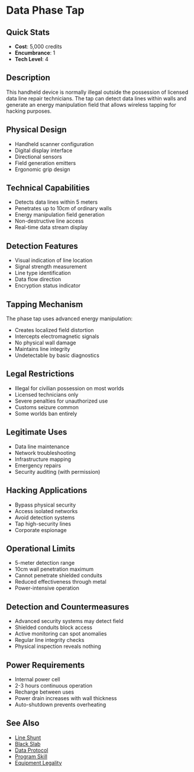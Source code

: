 # Data Phase Tap

## Quick Stats
- **Cost**: 5,000 credits
- **Encumbrance**: 1
- **Tech Level**: 4

## Description
This handheld device is normally illegal outside the possession of licensed data line repair technicians. The tap can detect data lines within walls and generate an energy manipulation field that allows wireless tapping for hacking purposes.

## Physical Design
- Handheld scanner configuration
- Digital display interface
- Directional sensors
- Field generation emitters
- Ergonomic grip design

## Technical Capabilities
- Detects data lines within 5 meters
- Penetrates up to 10cm of ordinary walls
- Energy manipulation field generation
- Non-destructive line access
- Real-time data stream display

## Detection Features
- Visual indication of line location
- Signal strength measurement
- Line type identification
- Data flow direction
- Encryption status indicator

## Tapping Mechanism
The phase tap uses advanced energy manipulation:
- Creates localized field distortion
- Intercepts electromagnetic signals
- No physical wall damage
- Maintains line integrity
- Undetectable by basic diagnostics

## Legal Restrictions
- Illegal for civilian possession on most worlds
- Licensed technicians only
- Severe penalties for unauthorized use
- Customs seizure common
- Some worlds ban entirely

## Legitimate Uses
- Data line maintenance
- Network troubleshooting
- Infrastructure mapping
- Emergency repairs
- Security auditing (with permission)

## Hacking Applications
- Bypass physical security
- Access isolated networks
- Avoid detection systems
- Tap high-security lines
- Corporate espionage

## Operational Limits
- 5-meter detection range
- 10cm wall penetration maximum
- Cannot penetrate shielded conduits
- Reduced effectiveness through metal
- Power-intensive operation

## Detection and Countermeasures
- Advanced security systems may detect field
- Shielded conduits block access
- Active monitoring can spot anomalies
- Regular line integrity checks
- Physical inspection reveals nothing

## Power Requirements
- Internal power cell
- 2-3 hours continuous operation
- Recharge between uses
- Power drain increases with wall thickness
- Auto-shutdown prevents overheating

## See Also
- [Line Shunt](line-shunt.md)
- [Black Slab](black-slab.md)
- [Data Protocol](data-protocol.md)
- [Program Skill](../../../character-creation/skills/program.md)
- [Equipment Legality](../../equipment-legality.md)